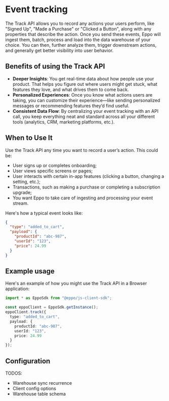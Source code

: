 # Event tracking

The Track API allows you to record any actions your users perform, like "Signed Up", "Made a Purchase" or "Clicked a Button",
along with any properties that describe the action. Once you send these events, Eppo will ingest them, batch, process and
load into the data warehouse of your choice. You can then, further analyze them, trigger downstream actions, and generally 
get better visibility into user behavior.

## Benefits of using the Track API

* **Deeper Insights**: You get real-time data about how people use your product. That helps you figure out where users might get stuck, what features they love, and what drives them to come back.
* **Personalized Experiences**: Once you know what actions users are taking, you can customize their experience—like sending personalized messages or recommending features they’d find useful.
* **Consistent Data Flow**: By centralizing your event tracking with an API call, you keep everything neat and standard across all your different tools (analytics, CRM, marketing platforms, etc.).

## When to Use It

Use the Track API any time you want to record a user’s action. This could be:

* User signs up or completes onboarding;
* User views specific screens or pages;
* User interacts with certain in-app features (clicking a button, changing a setting, etc.);
* Transactions, such as making a purchase or completing a subscription upgrade;
* You want Eppo to take care of ingesting and processing your event stream.

Here's how a typical event looks like:

```json
{
  "type": "added_to_cart",
  "payload": {
    "productId": "abc-987",
    "userId": "123",
    "price": 24.99
  }
}
```

## Example usage

Here's an example of how you might use the Track API in a Browser application:

```typescript
import * as EppoSdk from "@eppo/js-client-sdk";

const eppoClient = EppoSdk.getInstance();
eppoClient.track({
  type: "added_to_cart",
  payload: {
    productId: "abc-987",
    userId: "123",
    price: 24.99
  }
});
```

## Configuration

TODOS:
* Warehouse sync recurrence
* Client config options
* Warehouse table schema
